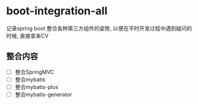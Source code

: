 # boot-integration-all
记录spring boot 整合各种第三方组件的姿势, 以便在平时开发过程中遇到疑问的时候, 直接拿来CV
## 整合内容
- [ ] 整合SpringMVC
- [ ] 整合mybatis
- [ ] 整合mybatis-plus
- [ ] 整合mybatis-generator